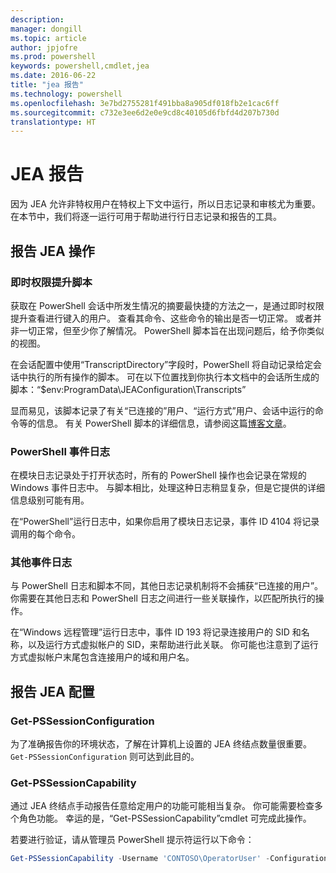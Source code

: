 ```yaml
---
description: 
manager: dongill
ms.topic: article
author: jpjofre
ms.prod: powershell
keywords: powershell,cmdlet,jea
ms.date: 2016-06-22
title: "jea 报告"
ms.technology: powershell
ms.openlocfilehash: 3e7bd2755281f491bba8a905df018fb2e1cac6ff
ms.sourcegitcommit: c732e3ee6d2e0e9cd8c40105d6fbfd4d207b730d
translationtype: HT
---
```

# <a name="reporting-on-jea"></a>JEA 报告
因为 JEA 允许非特权用户在特权上下文中运行，所以日志记录和审核尤为重要。
在本节中，我们将逐一运行可用于帮助进行行日志记录和报告的工具。

## <a name="reporting-on-jea-actions"></a>报告 JEA 操作
### <a name="over-the-shoulder-transcription"></a>即时权限提升脚本
获取在 PowerShell 会话中所发生情况的摘要最快捷的方法之一，是通过即时权限提升查看进行键入的用户。
查看其命令、这些命令的输出是否一切正常。
或者并非一切正常，但至少你了解情况。
PowerShell 脚本旨在出现问题后，给予你类似的视图。

在会话配置中使用“TranscriptDirectory”字段时，PowerShell 将自动记录给定会话中执行的所有操作的脚本。
可在以下位置找到你执行本文档中的会话所生成的脚本：“$env:ProgramData\JEAConfiguration\Transcripts”

显而易见，该脚本记录了有关“已连接的”用户、“运行方式”用户、会话中运行的命令等的信息。
有关 PowerShell 脚本的详细信息，请参阅这篇[博客文章](http://blogs.msdn.com/b/powershell/archive/2015/06/09/powershell-the-blue-team.aspx)。

### <a name="powershell-event-logs"></a>PowerShell 事件日志
在模块日志记录处于打开状态时，所有的 PowerShell 操作也会记录在常规的 Windows 事件日志中。
与脚本相比，处理这种日志稍显复杂，但是它提供的详细信息级别可能有用。

在“PowerShell”运行日志中，如果你启用了模块日志记录，事件 ID 4104 将记录调用的每个命令。

### <a name="other-event-logs"></a>其他事件日志
与 PowerShell 日志和脚本不同，其他日志记录机制将不会捕获“已连接的用户”。
你需要在其他日志和 PowerShell 日志之间进行一些关联操作，以匹配所执行的操作。

在“Windows 远程管理”运行日志中，事件 ID 193 将记录连接用户的 SID 和名称，以及运行方式虚拟帐户的 SID，来帮助进行此关联。
你可能也注意到了运行方式虚拟帐户末尾包含连接用户的域和用户名。

## <a name="reporting-on-jea-configuration"></a>报告 JEA 配置
### <a name="get-pssessionconfiguration"></a>Get-PSSessionConfiguration
为了准确报告你的环境状态，了解在计算机上设置的 JEA 终结点数量很重要。
`Get-PSSessionConfiguration` 则可达到此目的。

### <a name="get-pssessioncapability"></a>Get-PSSessionCapability
通过 JEA 终结点手动报告任意给定用户的功能可能相当复杂。
你可能需要检查多个角色功能。
幸运的是，“Get-PSSessionCapability”cmdlet 可完成此操作。

若要进行验证，请从管理员 PowerShell 提示符运行以下命令：
```PowerShell
Get-PSSessionCapability -Username 'CONTOSO\OperatorUser' -ConfigurationName JEADemo
```

